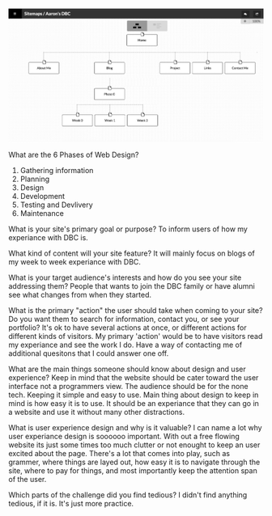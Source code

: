 <img src="https://github.com/Aaron1515/phase-0/blob/master/week-2/imgs/Site-Map.png">

What are the 6 Phases of Web Design?
  1. Gathering information
  2. Planning
  3. Design
  4. Development
  5. Testing and Devlivery
  6. Maintenance

What is your site's primary goal or purpose?
  To inform users of how my experiance with DBC is.

What kind of content will your site feature?
  It will mainly focus on blogs of my week to week experiance with DBC.

What is your target audience's interests and how do you see your site addressing them?
  People that wants to join the DBC family or have alumni see what changes from when they started.

What is the primary "action" the user should take when coming to your site? Do you want them to search for information, contact you, or see your portfolio? It's ok to have several actions at once, or different actions for different kinds of visitors.
  My primary 'action' would be to have visitors read my experiance and see the work I do.
  Have a way of contacting me of additional quesitons that I could answer one off.

What are the main things someone should know about design and user experience?
  Keep in mind that the website should be cater toward the user interface not a programmers view.  The audience should be for the none tech.  Keeping it simple and easy to use.
  Main thing about design to keep in mind is how easy it is to use.  It should be an experiance that they can go in a website and use it without many other distractions.

What is user experience design and why is it valuable?
  I can name a lot why user experiance design is soooooo important.  With out a free flowing website its just some times too much clutter or not enought to keep an user excited about the page.  There's a lot that comes into play, such as grammer, where things are layed out, how easy it is to navigate through the site, where to pay for things, and most importantly keep the attention span of the user.

Which parts of the challenge did you find tedious?
  I didn't find anything tedious, if it is.  It's just more practice.